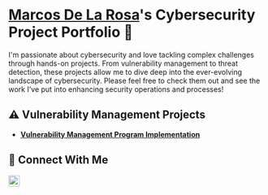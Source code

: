 # <a href="https://www.linkedin.com/in/marcos-de-la-rosa/">Marcos De La Rosa</a>'s Cybersecurity Project Portfolio 🔐

I'm passionate about cybersecurity and love tackling complex challenges through hands-on projects. From vulnerability management to threat detection, these projects allow me to dive deep into the ever-evolving landscape of cybersecurity. Please feel free to check them out and see the work I’ve put into enhancing security operations and processes!


## ⚠️ Vulnerability Management Projects

- **[Vulnerability Management Program Implementation](https://github.com/mdelarosa-cyber/Vulnerability-Management-Program/tree/main)**
<!-- - **[Programmatic Vulnerability Remediations (PowerShell and BASH)](https://github.com/joshcybertest/programmatic-vulnerability-remediations)**

## 🚨 Threat Hunting and Security Operations

- **[Threat Hunting Scenario (Tor Browser Usage)](https://github.com/joshmadakor0/threat-hunting-scenario-tor)**

<hr/> -->

## 🤳 Connect With Me

[<img align="left" alt="marcos-de-la-rosa | LinkedIn" width="22px" src="https://upload.wikimedia.org/wikipedia/commons/c/ca/LinkedIn_logo_initials.png" />][linkedin]

[linkedin]: https://linkedin.com/in/marcos-de-la-rosa

<!--
<img width="35" alt="image" src="https://github.com/user-attachments/assets/2f41c7cd-5ea8-4475-b451-a37161b6c3fb"> 
<img width="35" alt="image" src="https://github.com/user-attachments/assets/77649969-9910-4994-8b96-74a116cfb2a8">
-->
